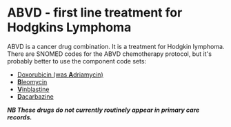 # ABVD - first line treatment for Hodgkins Lymphoma

ABVD is a cancer drug combination. It is a treatment for Hodgkin lymphoma. There are SNOMED codes for the ABVD chemotherapy protocol, but it's probably better to use the component code sets:

- [Doxorubicin (was **A**driamycin)](../../doxorubicin/1)
- [**B**leomycin](../../bleomycin/1)
- [**V**inblastine](../../vinblastine/1)
- [**D**acarbazine](../../dacarbazine/1)

**_NB These drugs do not currently routinely appear in primary care records._**
